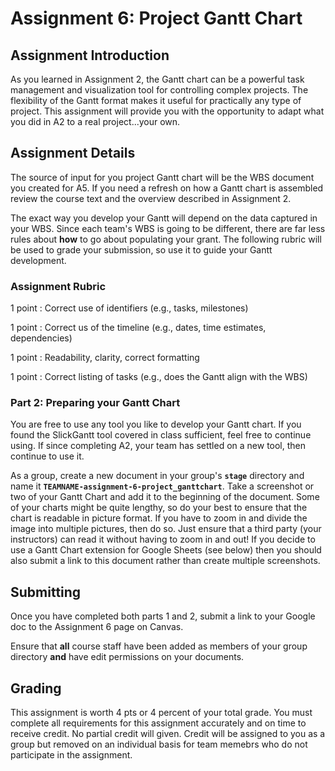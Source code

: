Assignment 6: Project Gantt Chart
=================================

## Assignment Introduction

As you learned in Assignment 2, the Gantt chart can be a powerful task management and visualization tool for controlling complex projects. The flexibility of the Gantt format makes it useful for practically any type of project. This assignment will provide you with the opportunity to adapt what you did in A2 to a real project...your own.

## Assignment Details

The source of input for you project Gantt chart will be the WBS document you created for A5. If you need a refresh on how a Gantt chart is assembled review the course text and the overview described in Assignment 2.

The exact way you develop your Gantt will depend on the data captured in your WBS. Since each team's WBS is going to be different, there are far less rules about __how__ to go about populating your grant. The following rubric will be used to grade your submission, so use it to guide your Gantt development.

### Assignment Rubric

1 point
: Correct use of identifiers (e.g., tasks, milestones)

1 point
: Correct us of the timeline (e.g., dates, time estimates, dependencies)

1 point
: Readability, clarity, correct formatting

1 point
: Correct listing of tasks (e.g., does the Gantt align with the WBS)

### Part 2: Preparing your Gantt Chart

You are free to use any tool you like to develop your Gantt chart. If you found the SlickGantt tool covered in class sufficient, feel free to continue using. If since completing A2, your team has settled on a new tool, then continue to use it.

As a group, create a new document in your group's **`stage`** directory and name it **`TEAMNAME-assignment-6-project_ganttchart`**. Take a screenshot or two of your Gantt Chart and add it to the beginning of the document. Some of your charts might be quite lengthy, so do your best to ensure that the chart is readable in picture format. If you have to zoom in and divide the image into multiple pictures, then do so. Just ensure that a third party (your instructors) can read it without having to zoom in and out! If you decide to use a Gantt Chart extension for Google Sheets (see below) then you should also submit a link to this document rather than create multiple screenshots.

## Submitting 

Once you have completed both parts 1 and 2, submit a link to your Google doc to the Assignment 6 page on Canvas.

Ensure that **all** course staff have been added as members of your group directory **and** have edit permissions on your documents.

## Grading

This assignment is worth 4 pts or 4 percent of your total grade. You must complete all requirements for this assignment accurately and on time to receive credit. No partial credit will given. Credit will be assigned to you as a group but removed on an individual basis for team memebrs who do not participate in the assignment.
